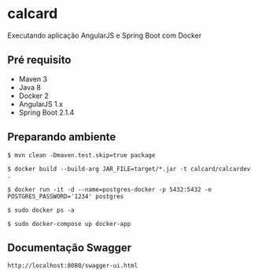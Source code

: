 # calcard

Executando aplicação AngularJS e Spring Boot com Docker

## Pré requisito

- Maven 3
- Java 8
- Docker 2
- AngularJS 1.x
- Spring Boot 2.1.4

## Preparando ambiente


```
$ mvn clean -Dmaven.test.skip=true package

$ docker build --build-arg JAR_FILE=target/*.jar -t calcard/calcardev .

$ docker run -it -d --name=postgres-docker -p 5432:5432 -e POSTGRES_PASSWORD='1234' postgres

$ sudo docker ps -a

$ sudo docker-compose up docker-app
```

## Documentação Swagger

```
http://localhost:8080/swagger-ui.html
```


